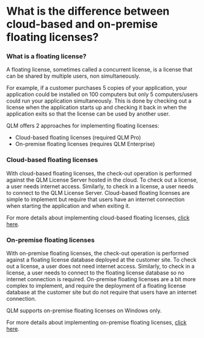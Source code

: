 # What is the difference between cloud-based and on-premise floating licenses?

### What is a floating license?

A floating license, sometimes called a concurrent license, is a license that can be shared by multiple users, non simultaneously.

For example, if a customer purchases 5 copies of your application, your application could be installed on 100 computers but only 5 computers/users could run your application simultaneously. This is done by checking out a license when the application starts up and checking it back in when the application exits so that the license can be used by another user.

QLM offers 2 approaches for implementing floating licenses:

* Cloud-based floating licenses (required QLM Pro)
* On-premise floating licenses (requires QLM Enterprise)

### Cloud-based floating licenses

With cloud-based floating licenses, the check-out operation is performed against the QLM License Server hosted in the cloud. To check out a license, a user needs internet access. Similarly, to check in a license, a user needs to connect to the QLM License Server. Cloud-based floating licenses are simple to implement but require that users have an internet connection when starting the application and when exiting it.

For more details about implementing cloud-based floating licenses, [click here](../how-to/how-to-implement-cloud-floating-licenses-cfl-in-qlm-v17+.md).

### On-premise floating licenses

With on-premise floating licenses, the check-out operation is performed against a floating license database deployed at the customer site. To check out a license, a user does not need internet access. Similarly, to check in a license, a user needs to connect to the floating license database so no internet connection is required. On-premise floating licenses are a bit more complex to implement, and require the deployment of a floating license database at the customer site but do not require that users have an internet connection.

QLM supports on-premise floating licenses on Windows only.

For more details about implementing on-premise floating licenses, [click here](../step-by-step-guides/how-to-implement-floating-licensing-with-qlm-enterprise.md).

